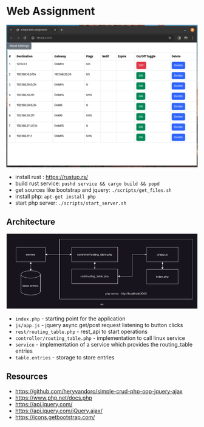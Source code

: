 # Web Assignment

![application](docs/application.png)

- install rust : https://rustup.rs/
- build rust service: `pushd service && cargo build && popd`
- get sources like bootstrap and jquery: `./scripts/get_files.sh`
- install php: `apt-get install php`
- start php server: `./scripts/start_server.sh`

## Architecture

![architecture](docs/architecture.drawio.png)

- `index.php` - starting point for the application
- `js/app.js` - jquery async get/post request listening to button clicks
- `rest/routing_table.php` - rest_api to start operations
- `controller/routing_table.php` - implementation to call linux service 
- `service` - implementation of a service which provides the routing_table entries
- `table.entries` - storage to store entries

## Resources

- https://github.com/heryvandoro/simple-crud-php-oop-jquery-ajax
- https://www.php.net/docs.php
- https://api.jquery.com/
- https://api.jquery.com/jQuery.ajax/
- https://icons.getbootstrap.com/
